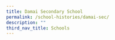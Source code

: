 ```yaml
---
title: Damai Secondary School
permalink: /school-histories/damai-sec/
description: ""
third_nav_title: Schools
---
```


